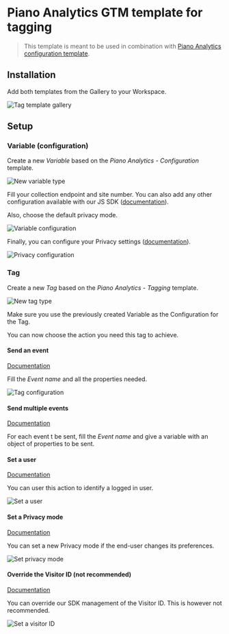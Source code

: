 # Piano Analytics GTM template for tagging

> This template is meant to be used in combination with [Piano Analytics configuration template](https://github.com/at-internet/gtm-pa-configuration).

## Installation

Add both templates from the Gallery to your Workspace.

![Tag template gallery](res/gallery-tpl-tag.png)

## Setup

### Variable (configuration)

Create a new *Variable* based on the *Piano Analytics - Configuration* template.

![New variable type](res/variable-type.png)

Fill your collection endpoint and site number. You can also add any other configuration available with our JS SDK ([documentation](https://developers.atinternet-solutions.com/piano-analytics/data-collection/sdks/javascript#configuration)).

Also, choose the default privacy mode.

![Variable configuration](res/variable-configuration.png)

Finally, you can configure your Privacy settings ([documentation](https://developers.atinternet-solutions.com/piano-analytics/data-collection/how-to-send-events/privacy#manage-a-privacy-mode)).

![Privacy configuration](res/privacy-configuration.png)

### Tag

Create a new *Tag* based on the *Piano Analytics - Tagging* template.

![New tag type](res/tag-type.png)

Make sure you use the previously created Variable as the Configuration for the Tag.

You can now choose the action you need this tag to achieve.

#### Send an event

[Documentation](https://developers.atinternet-solutions.com/piano-analytics/data-collection/how-to-send-events/send-events-via-sdks)

Fill the *Event name* and all the properties needed.

![Tag configuration](res/tag-configuration.png)

#### Send multiple events

[Documentation](https://developers.atinternet-solutions.com/piano-analytics/data-collection/how-to-send-events/send-events-via-sdks)

For each event t be sent, fill the *Event name* and give a variable with an object of properties to be sent.

#### Set a user

[Documentation](https://developers.atinternet-solutions.com/piano-analytics/data-collection/how-to-send-events/users)

You can user this action to identify a logged in user.

![Set a user](res/set-a-user.png)

#### Set a Privacy mode

[Documentation](https://developers.atinternet-solutions.com/piano-analytics/data-collection/how-to-send-events/privacy#set-a-privacy-mode)

You can set a new Privacy mode if the end-user changes its preferences.

![Set privacy mode](res/set-privacy-mode.png)

#### Override the Visitor ID (not recommended)

[Documentation](https://developers.atinternet-solutions.com/piano-analytics/data-collection/how-to-send-events/visitor-identification#visitor-identification-management)

You can override our SDK management of the Visitor ID. This is however not recommended.

![Set a visitor ID](res/set-a-visitorid.png)